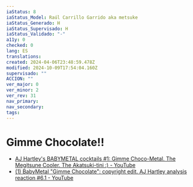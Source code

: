 ```yaml
---
iaStatus: 8
iaStatus_Model: Raúl Carrillo Garrido aka metsuke
iaStatus_Generado: H
iaStatus_Supervisado: H
iaStatus_Validado: "-"
a11y: 0
checked: 0
lang: ES
translations: 
created: 2024-04-06T23:48:59.478Z
modified: 2024-10-09T17:54:04.160Z
supervisado: ""
ACCION: ""
ver_major: 0
ver_minor: 2
ver_rev: 31
nav_primary: 
nav_secondary: 
tags:
---
```

# Gimme Chocolate!!

*  [AJ Hartley's BABYMETAL cocktails #1: Gimme Choco-Metal. The Megitsune Cooler. The Akatsuki-tini :) - YouTube](https://www.youtube.com/watch?v=qEFzoOAN3KY&list=PLbMSceCLFM-S8CORnK0CqGFCgdb2HKsU6&index=3&ab_channel=AndrewHartley)
* [(1) BabyMetal "Gimme Chocolate": copyright edit. AJ Hartley analysis reaction #6.1 - YouTube](https://www.youtube.com/watch?v=-ppZhfhDtiI&list=PLbMSceCLFM-S8CORnK0CqGFCgdb2HKsU6&index=37&ab_channel=AndrewHartley)